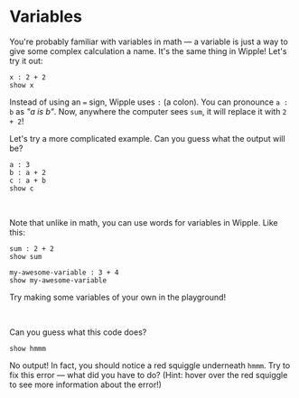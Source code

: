 # Variables

You're probably familiar with variables in math — a variable is just a way to give some complex calculation a name. It's the same thing in Wipple! Let's try it out:

```wipple
x : 2 + 2
show x
```

Instead of using an `=` sign, Wipple uses `:` (a colon). You can pronounce `a : b` as _"a is b"_. Now, anywhere the computer sees `sum`, it will replace it with `2 + 2`!

Let's try a more complicated example. Can you guess what the output will be?

```wipple
a : 3
b : a + 2
c : a + b
show c
```

<br>

Note that unlike in math, you can use words for variables in Wipple. Like this:

```wipple
sum : 2 + 2
show sum

my-awesome-variable : 3 + 4
show my-awesome-variable
```

Try making some variables of your own in the playground!

<br>

Can you guess what this code does?

```wipple
show hmmm
```

No output! In fact, you should notice a red squiggle underneath `hmmm`. Try to fix this error — what did you have to do? (Hint: hover over the red squiggle to see more information about the error!)
